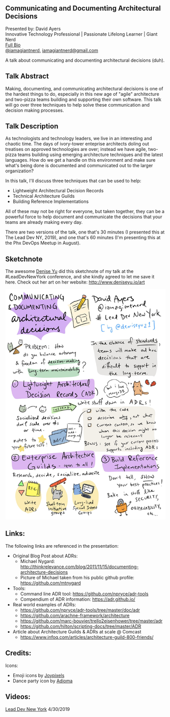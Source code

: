 Communicating and Documenting Architectural Decisions
-----------------------------------------------------

Presented by: David Ayers<br>
Innovative Technology Professional | Passionate Lifelong Learner | Giant Nerd <br>
[Full Bio](https://github.com/davidaayers/speaker-info/blob/master/bio.md)<br>
[@iamagiantnerd](https://twitter.com/iamagiantnerd), iamagiantnerd@gmail.com

A talk about communicating and documenting architectural decisions (duh).

Talk Abstract
-------------
Making, documenting, and communicating architectural decisions is one of the hardest things to do, especially in this new age of "agile" architecture and two-pizza teams building and supporting their own software. This talk will go over three techniques to help solve these communication and decision making processes.

Talk Description
----------------
As technologists and technology leaders, we live in an interesting and chaotic time. The days of ivory-tower enteprise architects doling out treatises on approved technologies are over; instead we have agile, two-pizza teams building using emerging architecture techniques and the latest languages. How do we get a handle on this environment and make sure what's being done is documented and communicated out to the larger organization?

In this talk, I'll discuss three techniques that can be used to help:

* Lightweight Architectural Decision Records
* Technical Architecture Guilds
* Building Reference Implementations

All of these may not be right for everyone, but taken together, they can be a powerful force to help document and communicate the decisions that your teams are already making every day.

There are two versions of the talk, one that's 30 minutes (I presented this at The Lead Dev NY, 2019), and one that's 60 minutes (I'm presenting this at the Phx DevOps Meetup in August).

Sketchnote
----------

The awesome [Denise Yu](https://twitter.com/deniseyu21) did this sketchnote of my talk at the #LeadDevNewYork conference, and she kindly agreed to let me save it here. Check out her art on her website: http://www.deniseyu.io/art 

![Badass sketch note of my talk!](sketchnotes.jpg)

Links:
------

The following links are referenced in the presentation:

- Original Blog Post about ADRs:
  * Michael Nygard: http://thinkrelevance.com/blog/2011/11/15/documenting-architecture-decisions
  * Picture of Michael taken from his public github profile: https://github.com/mtnygard
- Tools:
  * Command line ADR tool: https://github.com/npryce/adr-tools
  * Compendium of ADR information: https://adr.github.io/
- Real world examples of ADRs:
  * https://github.com/npryce/adr-tools/tree/master/doc/adr
  * https://github.com/arachne-framework/architecture
  * https://github.com/marc-bouvier/trello2eisenhower/tree/master/adr
  * https://github.com/hilton/scripting-docs/tree/master/ADR
- Article about Architecture Guilds & ADRs at scale @ Comcast
  * https://www.infoq.com/articles/architecture-guild-800-friends/
  
Credits:
--------
Icons:

* Emoji icons by [Joypixels](https://joypixels.com)
* Dance party icon by [Adioma](https://adioma.com)

Videos:
-------

[Lead Dev New York](https://www.youtube.com/watch?v=rwfXkSjFhzc&feature=youtu.be) 4/30/2019
